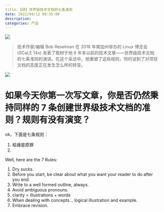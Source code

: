 ```yaml
---
title:【译】世界级技术文档的七条准则
date: 2022/04/12 00:35:00
description:
categories: 产品
---
```

![](https://images.scar.site/20220412003430.png)
> 技术作家/编辑 Bob Reselman 在 2016 年南加州举办的 Linux 博览会 (SCaLE 14x) 发表了取材于他 6 年多以前的技术文章——世界级技术文档的七条准则的演讲。在这个采访中，他重塑了这些规则，同时谈到了对项目文档的态度正在发生怎么样的转变。

![](https://images.scar.site/20220507105346.png)
# 如果今天你第一次写文章，你是否仍然秉持同样的 7 条创建世界级技术文档的准则？规则有没有演变？
ok，下面是七条规则：
1. 枯燥是原罪
2. 
Well, here are the 7 Rules:

1. Dry sucks.
2. Before you start, be clear about what you want your reader to do after you end.
4. Write to a well formed outline, always.
4. Avoid ambiguous pronouns.
5. clarity = illustrations + words
6. When dealing with concepts... logical illustration and example.
7. Embrace revision.